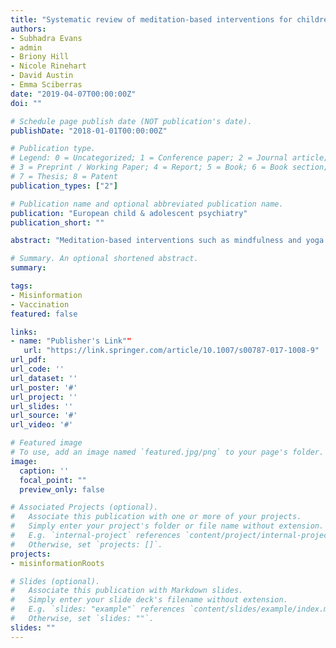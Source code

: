 ```yaml
---
title: "Systematic review of meditation-based interventions for children with ADHD"
authors:
- Subhadra Evans
- admin
- Briony Hill
- Nicole Rinehart
- David Austin
- Emma Sciberras
date: "2019-04-07T00:00:00Z"
doi: ""

# Schedule page publish date (NOT publication's date).
publishDate: "2018-01-01T00:00:00Z"

# Publication type.
# Legend: 0 = Uncategorized; 1 = Conference paper; 2 = Journal article;
# 3 = Preprint / Working Paper; 4 = Report; 5 = Book; 6 = Book section;
# 7 = Thesis; 8 = Patent
publication_types: ["2"]

# Publication name and optional abbreviated publication name.
publication: "European child & adolescent psychiatry"
publication_short: ""

abstract: "Meditation-based interventions such as mindfulness and yoga are commonly practiced in the general community to improve mental and physical health. Parents, teachers and healthcare providers are also increasingly using such interventions with children. This review examines the use of meditation-based interventions in the treatment of children with Attention-Deficit Hyperactivity Disorder (ADHD). Electronic databases searched included PsycINFO, Medline, CINAHL, and AMED. Inclusion criteria involved children (aged to 18 years) diagnosed with ADHD, delivery of a meditation-based intervention to children and/or parents, and publication in a peer-reviewed journal. Studies were identified and coded using standard criteria, risk of bias was assessed using Risk of Bias in Non-randomised Studies- of interventions (ROBINS-I), and effect sizes were calculated. A total of 16 studies were identified (8 that included children in treatment, and 8 that included combined parent-child treatment). Results indicated that risk of bias was high across studies. At this stage, no definitive conclusions can be offered regarding the utility of meditation-based interventions for children with ADHD and/or their parents, since the methodological quality of the studies reviewed is low. Future well designed research is needed to establish the efficacy of meditation-based interventions, including commonly used practices such as mindfulness, before recommendations can be made for children with ADHD and their families."

# Summary. An optional shortened abstract.
summary: 

tags:
- Misinformation
- Vaccination
featured: false

links:
- name: "Publisher's Link""
   url: "https://link.springer.com/article/10.1007/s00787-017-1008-9"
url_pdf: 
url_code: ''
url_dataset: ''
url_poster: '#'
url_project: ''
url_slides: ''
url_source: '#'
url_video: '#'

# Featured image
# To use, add an image named `featured.jpg/png` to your page's folder. 
image:
  caption: ''
  focal_point: ""
  preview_only: false

# Associated Projects (optional).
#   Associate this publication with one or more of your projects.
#   Simply enter your project's folder or file name without extension.
#   E.g. `internal-project` references `content/project/internal-project/index.md`.
#   Otherwise, set `projects: []`.
projects:
- misinformationRoots

# Slides (optional).
#   Associate this publication with Markdown slides.
#   Simply enter your slide deck's filename without extension.
#   E.g. `slides: "example"` references `content/slides/example/index.md`.
#   Otherwise, set `slides: ""`.
slides: ""
---
```

